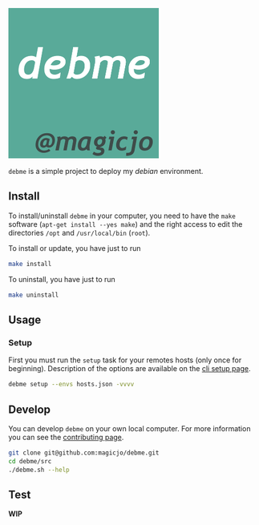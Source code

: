 ![debme logo](./doc/logo/debme-logo-300x300.png)

`debme` is a simple project to deploy my *debian* environment.

## Install

To install/uninstall `debme` in your computer, you need to have the `make` software (`apt-get install --yes make`) and the right access to edit the directories `/opt` and `/usr/local/bin` (`root`).

To install or update, you have just to run
```bash
make install
```

To uninstall, you have just to run
```bash
make uninstall
```

## Usage

### Setup

First you must run the `setup` task for your remotes hosts (only once for beginning).
Description of the options are available on the [cli setup page](./doc/cli/setup.md).
```bash
debme setup --envs hosts.json -vvvv
```

## Develop

You can develop `debme` on your own local computer.
For more information you can see the [contributing page](./CONTRIBUTING.md).

```bash
git clone git@github.com:magicjo/debme.git
cd debme/src
./debme.sh --help
```

## Test

**WIP**
